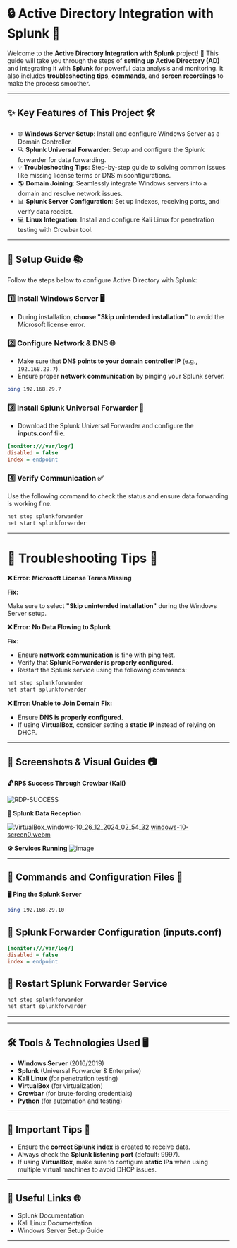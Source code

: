 # 🔒 **Active Directory Integration with Splunk** 🚀

Welcome to the **Active Directory Integration with Splunk** project! 🎉 This guide will take you through the steps of **setting up Active Directory (AD)** and integrating it with **Splunk** for powerful data analysis and monitoring. It also includes **troubleshooting tips**, **commands**, and **screen recordings** to make the process smoother.

---

## ✨ **Key Features of This Project** 🛠️

- 🌐 **Windows Server Setup**: Install and configure Windows Server as a Domain Controller.
- 🔍 **Splunk Universal Forwarder**: Setup and configure the Splunk forwarder for data forwarding.
- 💡 **Troubleshooting Tips**: Step-by-step guide to solving common issues like missing license terms or DNS misconfigurations.
- 🌎 **Domain Joining**: Seamlessly integrate Windows servers into a domain and resolve network issues.
- 📊 **Splunk Server Configuration**: Set up indexes, receiving ports, and verify data receipt.
- 💻 **Linux Integration**: Install and configure Kali Linux for penetration testing with Crowbar tool.

---

## 📜 **Setup Guide** 📚

Follow the steps below to configure Active Directory with Splunk:

### 1️⃣ **Install Windows Server** 🖥️
- During installation, **choose "Skip unintended installation"** to avoid the Microsoft license error.
  
### 2️⃣ **Configure Network & DNS** 🌐
- Make sure that **DNS points to your domain controller IP** (e.g., `192.168.29.7`).
- Ensure proper **network communication** by pinging your Splunk server.

```bash
ping 192.168.29.7
```

### 3️⃣ **Install Splunk Universal Forwarder** 🔄
- Download the Splunk Universal Forwarder and configure the **inputs.conf** file.

```ini
[monitor:///var/log/]
disabled = false
index = endpoint
```

### 4️⃣ Verify Communication ✅
Use the following command to check the status and ensure data forwarding is working fine.

```bash
net stop splunkforwarder
net start splunkforwarder
```
---

# 🚨 Troubleshooting Tips 🔧 
**❌ Error: Microsoft License Terms Missing** 

**Fix:** 

Make sure to select **"Skip unintended installation"** during the Windows Server setup.

**❌ Error: No Data Flowing to Splunk**

**Fix:**

- Ensure **network communication** is fine with ping test.
- Verify that **Splunk Forwarder is properly configured**.
- Restart the Splunk service using the following commands:
```bash
net stop splunkforwarder
net start splunkforwarder
```
**❌ Error: Unable to Join Domain**
**Fix:**

- Ensure **DNS is properly configured.**
- If using **VirtualBox**, consider setting a **static IP** instead of relying on DHCP.

---

## **📸 Screenshots & Visual Guides 📷**
 
**🔓 RPS Success Through Crowbar (Kali)**

![RDP-SUCCESS](https://github.com/user-attachments/assets/9bdc0cf4-865a-4000-8c73-8651b09b44e9)


**🔑 Splunk Data Reception**

![VirtualBox_windows-10_26_12_2024_02_54_32](https://github.com/user-attachments/assets/fecaca90-5ef2-451b-bfd2-86186f15b0c6)
[windows-10-screen0.webm](https://github.com/user-attachments/assets/3dc19999-cf68-4f5e-9fe5-181fdd16f85a)

**⚙️ Services Running**
![image](https://github.com/user-attachments/assets/fdaf1b4e-9331-43e9-824e-cabfc2997eda)

---

## **💬 Commands and Configuration Files 📑**
**🖥️ Ping the Splunk Server**
```bash
ping 192.168.29.10
```
## **📝 Splunk Forwarder Configuration (inputs.conf)**
```ini
[monitor:///var/log/]
disabled = false
index = endpoint
```
## 🔄 Restart Splunk Forwarder Service
```bash
net stop splunkforwarder
net start splunkforwarder
```
---

---

## 🛠️ Tools & Technologies Used 🖥️
- **Windows Server** (2016/2019)
- **Splunk** (Universal Forwarder & Enterprise)
- **Kali Linux** (for penetration testing)
- **VirtualBox** (for virtualization)
- **Crowbar** (for brute-forcing credentials)
- **Python** (for automation and testing)

---

## 🎯 Important Tips 💬
- Ensure the **correct Splunk index** is created to receive data.
- Always check the **Splunk listening port** (default: 9997).
- If using **VirtualBox**, make sure to configure **static IPs** when using multiple 
  virtual machines to avoid DHCP issues.

---
## 🔗 Useful Links 🌐
- Splunk Documentation
- Kali Linux Documentation
- Windows Server Setup Guide

---
